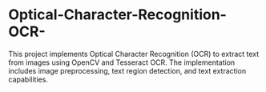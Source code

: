 # Optical-Character-Recognition-OCR-
This project implements Optical Character Recognition (OCR) to extract text from images using OpenCV and Tesseract OCR. The implementation includes image preprocessing, text region detection, and text extraction capabilities.
